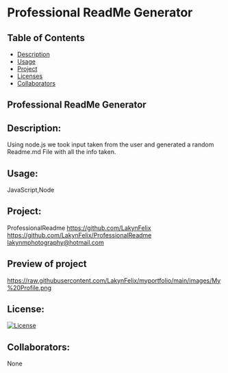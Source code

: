 #  Professional ReadMe Generator
## Table of Contents 
* [Description](#descriptionofproject)  
* [Usage](#languages)  
* [Project](#nameofproject)    
* [Licenses](#licenses)   
* [Collaborators](#collaborators)   
 

##  Professional ReadMe Generator 

 
## Description: 
Using node.js we took input taken from the user and generated a random Readme.md File with all the info taken.   

## Usage: 
  JavaScript,Node   

##  Project:
  ProfessionalReadme 
    https://github.com/LakynFelix   
  https://github.com/LakynFelix/ProfessionalReadme  
  lakynmphotography@hotmail.com 

## Preview of project
https://raw.githubusercontent.com/LakynFelix/myportfolio/main/images/My%20Profile.png

## License:  
[![License](https://img.shields.io/badge/License-BSD%203--Clause-blue.svg)](https://opensource.org/licenses/BSD-3-Clause)
  
 ## Collaborators:
 None   
